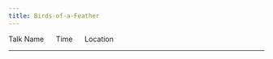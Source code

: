 ```yaml
---
title: Birds-of-a-Feather
---
```


Talk Name      Time      Location

------------------------------------------------------------------------
